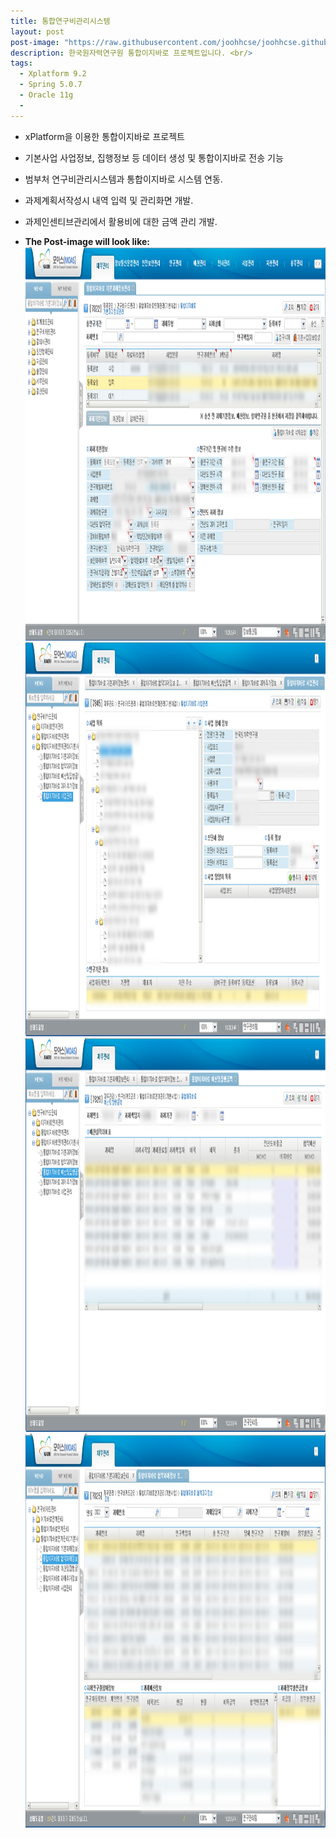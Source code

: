 ```yaml
---
title: 통합연구비관리시스템
layout: post
post-image: "https://raw.githubusercontent.com/joohhcse/joohhcse.github.io/master/assets/images/kaeri.png"
description: 한국원자력연구원 통합이지바로 프로젝트입니다. <br/>
tags:
  - Xplatform 9.2
  - Spring 5.0.7
  - Oracle 11g
  -
---
```


- xPlatform을 이용한 통합이지바로 프로젝트
- 기본사업 사업정보, 집행정보 등 데이터 생성 및 통합이지바로 전송 기능
- 범부처 연구비관리시스템과 통합이지바로 시스템 연동.
- 과제계획서작성시 내역 입력 및 관리화면 개발.
- 과제인센티브관리에서 활용비에 대한 금액 관리 개발.

- **The Post-image will look like:**<br/>
  <img src="https://raw.githubusercontent.com/joohhcse/joohhcse.github.io/master/assets/images/EZ_1.png" width="1120" height="630" class="giphy-embed" allowFullScreen/><br/>
  <img src="https://raw.githubusercontent.com/joohhcse/joohhcse.github.io/master/assets/images/EZ_2.png" width="1120" height="630" class="giphy-embed" allowFullScreen/><br/>
  <img src="https://raw.githubusercontent.com/joohhcse/joohhcse.github.io/master/assets/images/EZ_3.png" width="1120" height="630" class="giphy-embed" allowFullScreen/><br/>
  <img src="https://raw.githubusercontent.com/joohhcse/joohhcse.github.io/master/assets/images/EZ_4.png" width="1120" height="630" class="giphy-embed" allowFullScreen/><br/>
